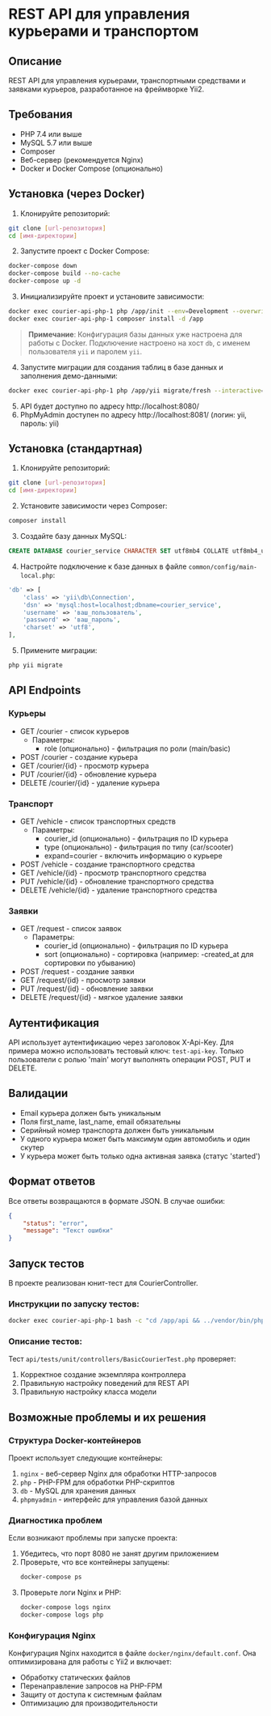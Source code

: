 # REST API для управления курьерами и транспортом

## Описание
REST API для управления курьерами, транспортными средствами и заявками курьеров, разработанное на фреймворке Yii2.

## Требования
- PHP 7.4 или выше
- MySQL 5.7 или выше
- Composer
- Веб-сервер (рекомендуется Nginx)
- Docker и Docker Compose (опционально)

## Установка (через Docker)

1. Клонируйте репозиторий:
```bash
git clone [url-репозитория]
cd [имя-директории]
```

2. Запустите проект с Docker Compose:
```bash
docker-compose down
docker-compose build --no-cache
docker-compose up -d
```

3. Инициализируйте проект и установите зависимости:
```bash
docker exec courier-api-php-1 php /app/init --env=Development --overwrite=All
docker exec courier-api-php-1 composer install -d /app
```

> **Примечание**: Конфигурация базы данных уже настроена для работы с Docker. Подключение настроено на хост `db`, с именем пользователя `yii` и паролем `yii`.

4. Запустите миграции для создания таблиц в базе данных и заполнения демо-данными:
```bash
docker exec courier-api-php-1 php /app/yii migrate/fresh --interactive=0
```

5. API будет доступно по адресу http://localhost:8080/
6. PhpMyAdmin доступен по адресу http://localhost:8081/ (логин: yii, пароль: yii)

## Установка (стандартная)

1. Клонируйте репозиторий:
```bash
git clone [url-репозитория]
cd [имя-директории]
```

2. Установите зависимости через Composer:
```bash
composer install
```

3. Создайте базу данных MySQL:
```sql
CREATE DATABASE courier_service CHARACTER SET utf8mb4 COLLATE utf8mb4_unicode_ci;
```

4. Настройте подключение к базе данных в файле `common/config/main-local.php`:
```php
'db' => [
    'class' => 'yii\db\Connection',
    'dsn' => 'mysql:host=localhost;dbname=courier_service',
    'username' => 'ваш_пользователь',
    'password' => 'ваш_пароль',
    'charset' => 'utf8',
],
```

5. Примените миграции:
```bash
php yii migrate
```

## API Endpoints

### Курьеры 
- GET /courier - список курьеров
  - Параметры:
    - role (опционально) - фильтрация по роли (main/basic)
- POST /courier - создание курьера
- GET /courier/{id} - просмотр курьера
- PUT /courier/{id} - обновление курьера
- DELETE /courier/{id} - удаление курьера

### Транспорт 
- GET /vehicle - список транспортных средств
  - Параметры:
    - courier_id (опционально) - фильтрация по ID курьера
    - type (опционально) - фильтрация по типу (car/scooter)
    - expand=courier - включить информацию о курьере
- POST /vehicle - создание транспортного средства
- GET /vehicle/{id} - просмотр транспортного средства
- PUT /vehicle/{id} - обновление транспортного средства
- DELETE /vehicle/{id} - удаление транспортного средства

### Заявки 
- GET /request - список заявок
  - Параметры:
    - courier_id (опционально) - фильтрация по ID курьера
    - sort (опционально) - сортировка (например: -created_at для сортировки по убыванию)
- POST /request - создание заявки
- GET /request/{id} - просмотр заявки
- PUT /request/{id} - обновление заявки
- DELETE /request/{id} - мягкое удаление заявки

## Аутентификация
API использует аутентификацию через заголовок X-Api-Key. Для примера можно использовать тестовый ключ: `test-api-key`. Только пользователи с ролью 'main' могут выполнять операции POST, PUT и DELETE.

## Валидации
- Email курьера должен быть уникальным
- Поля first_name, last_name, email обязательны
- Серийный номер транспорта должен быть уникальным
- У одного курьера может быть максимум один автомобиль и один скутер
- У курьера может быть только одна активная заявка (статус 'started')

## Формат ответов
Все ответы возвращаются в формате JSON. В случае ошибки:
```json
{
    "status": "error",
    "message": "Текст ошибки"
}
```

## Запуск тестов

В проекте реализован юнит-тест для CourierController.

### Инструкции по запуску тестов:

```bash
docker exec courier-api-php-1 bash -c "cd /app/api && ../vendor/bin/phpunit"
```

### Описание тестов:

Тест `api/tests/unit/controllers/BasicCourierTest.php` проверяет:

1. Корректное создание экземпляра контроллера
2. Правильную настройку поведений для REST API
3. Правильную настройку класса модели

## Возможные проблемы и их решения

### Структура Docker-контейнеров
Проект использует следующие контейнеры:
1. `nginx` - веб-сервер Nginx для обработки HTTP-запросов
2. `php` - PHP-FPM для обработки PHP-скриптов
3. `db` - MySQL для хранения данных
4. `phpmyadmin` - интерфейс для управления базой данных

### Диагностика проблем
Если возникают проблемы при запуске проекта:

1. Убедитесь, что порт 8080 не занят другим приложением
2. Проверьте, что все контейнеры запущены:
   ```bash
   docker-compose ps
   ```
3. Проверьте логи Nginx и PHP:
   ```bash
   docker-compose logs nginx
   docker-compose logs php
   ```

### Конфигурация Nginx
Конфигурация Nginx находится в файле `docker/nginx/default.conf`. Она оптимизирована для работы с Yii2 и включает:
- Обработку статических файлов
- Перенаправление запросов на PHP-FPM
- Защиту от доступа к системным файлам
- Оптимизацию для производительности
